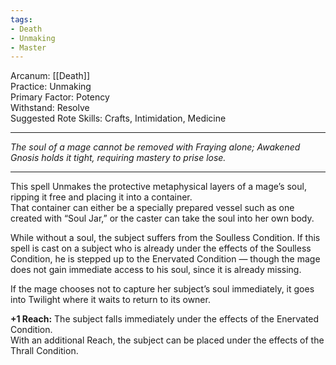 ```yaml
---
tags:
- Death
- Unmaking
- Master
---
```


Arcanum: [[Death]]\
Practice: Unmaking\
Primary Factor: Potency\
Withstand: Resolve\
Suggested Rote Skills: Crafts, Intimidation, Medicine

---

_The soul of a mage cannot be removed with Fraying alone; Awakened Gnosis holds it tight, requiring mastery to prise lose._

---

This spell Unmakes the protective metaphysical layers of a mage’s soul, ripping it free and placing it into a container.\
That container can either be a specially prepared vessel such as one created with “Soul Jar,” or the caster can take the soul into her own body. 

While without a soul, the subject suffers from the Soulless Condition. If this spell is cast on a subject who is already under the effects of the Soulless Condition, he is stepped up to the Enervated Condition — though the mage does not gain immediate access to his soul, since it is already missing.

If the mage chooses not to capture her subject’s soul immediately, it goes into Twilight where it waits to return to its owner.

**+1 Reach:** The subject falls immediately under the effects of the Enervated Condition.\
With an additional Reach, the subject can be placed under the effects of the Thrall Condition.